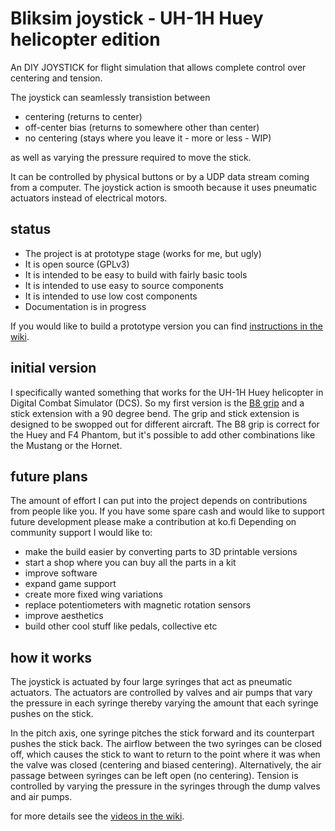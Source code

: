 # Bliksim joystick - UH-1H Huey helicopter edition
An DIY JOYSTICK for flight simulation that allows complete control over centering and tension. 

The joystick can seamlessly transistion between
* centering (returns to center)
* off-center bias (returns to somewhere other than center)
* no centering (stays where you leave it - more or less - WIP)

as well as varying the pressure required to move the stick. 

It can be controlled by physical buttons or by a UDP data stream coming from a computer.
The joystick action is smooth because it uses pneumatic actuators instead of electrical motors. 

## status

* The project is at prototype stage (works for me, but ugly)
* It is open source (GPLv3)
* It is intended to be easy to build with fairly basic tools  
* It is intended to use easy to source components
* It is intended to use low cost components  
* Documentation is in progress

If you would like to build a prototype version you can find [instructions in the wiki](https://github.com/bliksim1/joystick/wiki/Build).

## initial version

I specifically wanted something that works for the UH-1H Huey helicopter in Digital Combat Simulator (DCS).
So my first version is the [B8 grip](https://www.thingiverse.com/thing:2235488/files) and a stick extension with a 90 degree bend.
The grip and stick extension is designed to be swopped out for different aircraft. The B8 grip is correct for the Huey and F4 Phantom, but it's possible to add other combinations like the Mustang or the Hornet.

## future plans

The amount of effort I can put into the project depends on contributions from people like you. 
If you have some spare cash and would like to support future development please make a contribution at ko.fi
Depending on community support I would like to:

* make the build easier by converting parts to 3D printable versions
* start a shop where you can buy all the parts in a kit
* improve software
* expand game support
* create more fixed wing variations 
* replace potentiometers with magnetic rotation sensors
* improve aesthetics
* build other cool stuff like pedals, collective etc

## how it works

The joystick is actuated by four large syringes that act as pneumatic actuators. The actuators are controlled by valves and air pumps that vary the pressure in each syringe thereby varying the amount that each syringe pushes on the stick. 

In the pitch axis, one syringe pitches the stick forward and its counterpart pushes the stick back. The airflow between the two syringes can be closed off, which causes the stick to want to return to the point where it was when the valve was closed (centering and biased centering). Alternatively, the air passage between syringes can be left open (no centering). Tension is controlled by varying the pressure in the syringes through the dump valves and air pumps.

for more details see the [videos in the wiki](https://github.com/bliksim1/joystick/wiki#videos).


